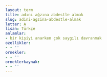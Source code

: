 ```yaml
---
layout: term
title: adını ağzına abdestle almak
slug: adini-agzina-abdestle-almak
letter: A
lisan: Türkçe
anlamlar:
- bir kişiyi anarken çok saygılı davranmak
ozellikler:
- - ''
ornekler:
- - ''
orneklerkaynak:
- - ''
---
```

